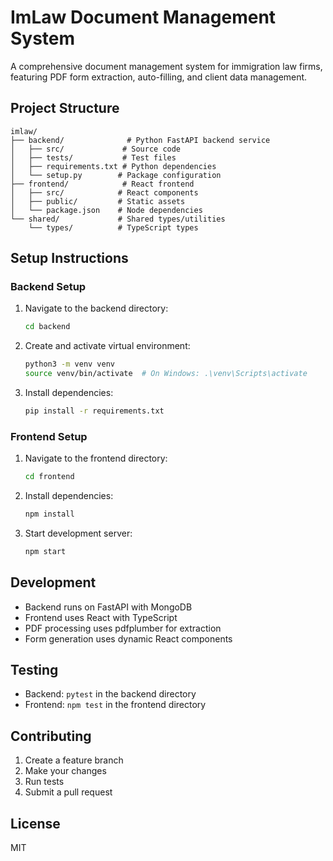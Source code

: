 # ImLaw Document Management System

A comprehensive document management system for immigration law firms, featuring PDF form extraction, auto-filling, and client data management.

## Project Structure

```
imlaw/
├── backend/              # Python FastAPI backend service
│   ├── src/             # Source code
│   ├── tests/           # Test files
│   ├── requirements.txt # Python dependencies
│   └── setup.py        # Package configuration
├── frontend/            # React frontend
│   ├── src/            # React components
│   ├── public/         # Static assets
│   └── package.json    # Node dependencies
└── shared/             # Shared types/utilities
    └── types/          # TypeScript types
```

## Setup Instructions

### Backend Setup

1. Navigate to the backend directory:
   ```bash
   cd backend
   ```

2. Create and activate virtual environment:
   ```bash
   python3 -m venv venv
   source venv/bin/activate  # On Windows: .\venv\Scripts\activate
   ```

3. Install dependencies:
   ```bash
   pip install -r requirements.txt
   ```

### Frontend Setup

1. Navigate to the frontend directory:
   ```bash
   cd frontend
   ```

2. Install dependencies:
   ```bash
   npm install
   ```

3. Start development server:
   ```bash
   npm start
   ```

## Development

- Backend runs on FastAPI with MongoDB
- Frontend uses React with TypeScript
- PDF processing uses pdfplumber for extraction
- Form generation uses dynamic React components

## Testing

- Backend: `pytest` in the backend directory
- Frontend: `npm test` in the frontend directory

## Contributing

1. Create a feature branch
2. Make your changes
3. Run tests
4. Submit a pull request

## License

MIT 